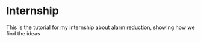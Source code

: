 # Internship
This is the tutorial for my internship about alarm reduction, showing how we find the ideas
